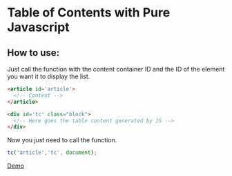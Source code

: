 # Table of Contents with Pure Javascript

## How to use:
Just call the function with the content container ID and the ID of the element you want it to display the list.

```html
<article id='article'>
  <!-- Content -->
</article>
```

```html
<div id='tc' class="block">
  <!-- Here goes the table content generated by JS -->
</div>
```

Now you just need to call the function.

```javascript
tc('article','tc', document);
```
[Demo](https://arcandres.github.io/table-of-contents/)
